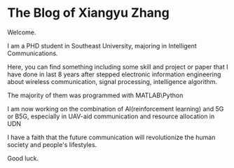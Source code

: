 # The Blog of Xiangyu Zhang

Welcome.

I am a PHD student in Southeast University, majoring in Intelligent Communications. 

Here, you can find something including some skill and project or paper that I have done in last 8 years after stepped electronic information engineering about wireless communication, signal processing, intelligence algorithm. 

The majority of them was programmed with MATLAB\Python 

I am now working on the combination of AI(reinforcement learning) and 5G or B5G, especially in UAV-aid communication and resource allocation in UDN

I have a faith that the future communication will revolutionize the human society and people's lifestyles. 

Good luck.